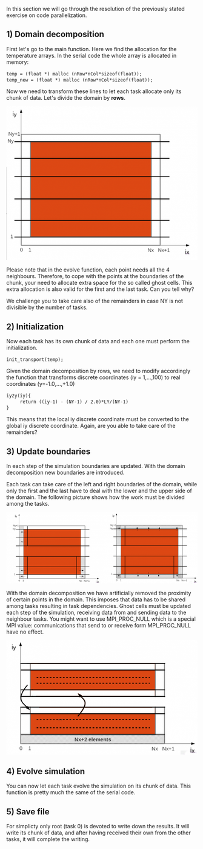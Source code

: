 In this section we will go through the resolution of the previously stated exercise on code parallelization.

## 1) Domain decomposition

First let's go to the main function. Here we find the allocation for the temperature arrays. 
In the serial code the whole array is allocated in memory:

```
temp = (float *) malloc (nRow*nCol*sizeof(float));
temp_new = (float *) malloc (nRow*nCol*sizeof(float));
```
Now we need to transform these lines to let each task allocate only its chunk of data. Let's divide the domain by **rows**.

![alt text](./images/sol1.png)

Please note that in the evolve function, each point needs all the 4 neighbours. 
Therefore, to cope with the points at the boundaries of the chunk, your need to allocate extra space for the so called ghost cells. 
This extra allocation is also valid for the first and the last task. Can you tell why?

We challenge you to take care also of the remainders in case NY is not divisible by the number of tasks.

## 2) Initialization

Now each task has its own chunk of data and each one must perform the initialization.

```
init_transport(temp);
```

Given the domain decomposition by rows, we need to modify accordingly the function that transforms
discrete coordinates (iy = 1,...,100) to real coordinates (y=-1.0,...,+1.0)

```
iy2y(iy){
     return ((iy-1) - (NY-1) / 2.0)*LY/(NY-1)
}
```

This means that the local iy discrete coordinate must be converted to the global iy discrete coordinate. 
Again, are you able to take care of the remainders?

## 3) Update boundaries
In each step of the simulation boundaries are updated. With the domain decomposition new boundaries are introduced.

Each task can take care of the left and right boundaries of the domain, while only the first and the last have 
to deal with the lower and the upper side of the domain. The following picture shows how the work must be divided 
among the tasks.

![alt text](./images/sol2.png)

With the domain decomposition we have artificially removed the proximity of certain points in the domain. 
This imposes that data has to be shared among tasks resulting in task dependencies. Ghost cells must be updated 
each step of the simulation, receiving data from and sending data to the neighbour tasks. You might want to use 
MPI_PROC_NULL which is a special MPI value: communications that send to or receive form MPI_PROC_NULL have no effect.

![alt text](./images/sol3.png)

## 4) Evolve simulation
You can now let each task evolve the simulation on its chunk of data. 
This function is pretty much the same of the serial code.

## 5) Save file
For simplicty only root (task 0) is devoted to write down the results. It will write its chunk of data, 
and after having received their own from the other tasks, it will complete the writing. 